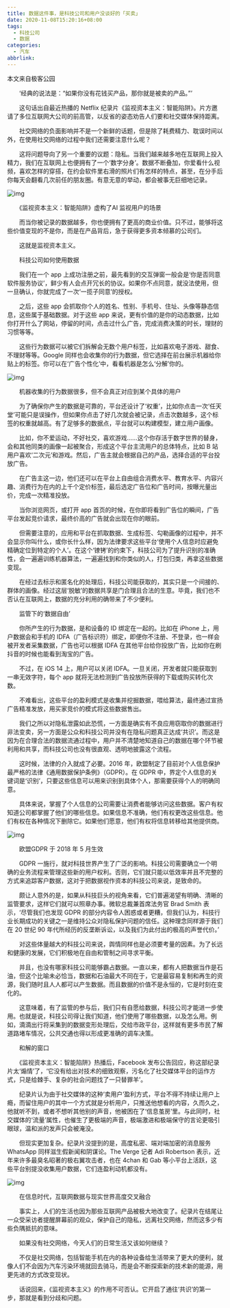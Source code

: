 ```yaml
---
title: 数据这件事，是科技公司和用户没谈好的「买卖」
date: 2020-11-08T15:20:16+08:00
tags:
  - 科技公司
  - 数据
categories:
  - 汽车
abbrlink:
---
```


本文来自极客公园

　　‘经典的说法是：“如果你没有花钱买产品，那你就是被卖的产品。”’

　　这句话出自最近热播的 Netflix 纪录片《监视资本主义：智能陷阱》。片方邀请了多位互联网大公司的前高管，以反省的姿态劝告人们要和社交媒体保持距离。

　　社交网络的负面影响并不是一个新鲜的话题，但是除了耗费精力、耽误时间以外，在使用社交网络的过程中我们还需要注意什么呢？

　　这将问题导向了另一个重要的议题：隐私。当我们越来越多地在互联网上投入精力，我们在互联网上也便拥有了一个‘数字分身’。数据不断叠加，你爱看什么视频，喜欢怎样的穿搭，在约会软件里右滑的照片们有怎样的特点，甚至，在分手后你每天会翻看几次前任的朋友圈。有意无意的举动，都会被事无巨细地记录。

![img](https://cdn.jsdelivr.net/gh/yakeing/Documentation@main/Hexo/images/0308-kcaeqzx9489449.jpg)

　　《监视资本主义：智能陷阱》虚构了AI 监视用户的场景

　　而当你被记录的数据越多，你也便拥有了更高的商业价值。只不过，能够将这些价值变现的不是你，而是在产品背后，急于获得更多资本倾慕的公司们。

　　这就是监视资本主义。

　　科技公司如何使用数据

　　我们在一个 app 上成功注册之前，最先看到的交互弹窗一般会是‘你是否同意软件服务协议’，鲜少有人会点开冗长的协议。如果你不点同意，就没法使用，但一旦确认，你就完成了一次‘一揽子同意’的授权。

　　之后，这些 app 会抓取你个人的姓名、性别、手机号、住址、头像等静态信息，这些属于基础数据。对于这些 app 来说，更有价值的是你的动态数据，比如你打开什么了网站，停留的时间，点击过什么广告，完成消费决策的时长，理财的习惯等等。

　　这些行为数据可以被它们拆解会无数个用户标签，比如喜欢电子游戏、甜食、不理财等等。Google 同样也会收集你的行为数据，但它选择在前台展示机器给你贴上的标签。你可以在‘广告个性化’中，看看机器是怎么‘分解’你的。

![img](https://cdn.jsdelivr.net/gh/yakeing/Documentation@main/Hexo/images/1e88-kcaeqzx9489618.png)

　　机器收集的行为数据很多，但不会真正对应到某个具体的用户

　　为了确保你产生的数据是可靠的，平台还设计了‘权重’，比如你点击一次‘任天堂’可能只是误操作，但如果你点击了好几次就会被记录，点击次数越多，这个标签的权重就越高。有了足够多的数据点，平台就可以构建模型，建立用户画像。

　　比如，你不爱运动，不好社交，喜欢游戏……这个你存活于数字世界的替身，会和其他同类的画像一起被聚合，形成这个平台主流用户的总体特点，比如 B 站用户喜欢‘二次元’和游戏。然后，广告主就会根据自己的产品，选择合适的平台投放广告。

　　在广告主这一边，他们还可以在平台上自由组合消费水平、教育水平、内容兴趣、消费行为在内的上千个定价标签，最后选定广告位和广告时间，按曝光量出价，完成一次精准投放。

　　当你浏览网页，或打开 app 首页的时候，在你即将看到广告位的瞬间，广告平台发起竞价请求，最终价高的广告就会出现在你的眼前。

　　但需要注意的，应用和平台在抓取数据、生成标签、勾勒画像的过程中，并不会显示你叫什么，或你长什么样，因为法律要求这些平台‘使用个人信息时应避免精确定位到特定的个人’。在这个‘镣铐’的约束下，科技公司为了提升识别的准确性，会一遍遍训练机器算法，一遍遍找到和你类似的人，打包归类，再拿这些数据变现。

　　在经过去标示和匿名化的处理后，科技公司能获取的，其实只是一个间接的、群体的画像。经过这层‘脱敏’的数据共享是门合理且合法的生意。毕竟，我们也不否认在互联网上，数据的充分利用的确带来了不少便利。

　　监管下的‘数据自由’

　　你所产生的行为数据，是和设备的 ID 绑定在一起的。比如在 iPhone 上，用户数据会和手机的 IDFA（广告标识符）绑定，即便你不注册、不登录，也一样会被开发者采集数据，广告也可以根据 IDFA 在其他平台给你投放广告，比如你在刷抖音的时候也能看到淘宝的广告。

　　不过，在 iOS 14 上，用户可以关闭 IDFA。一旦关闭，开发者就只能获取到一串无效字符，每个 app 就将无法检测到广告投放所获得的下载或购买转化次数。

　　不难看出，这些平台的盈利模式是收集并挖掘数据，喂给算法，最终通过宣扬广告精准发放，用买家竞价的模式将这些数据售出。

　　我们之所以对隐私泄露如此恐慌，一方面是确实有不良应用窃取你的数据进行非法变卖，另一方面是公众和科技公司并没有在隐私问题真正达成‘共识’。而这是因为在合理合法的数据流通过程中，用户并不清楚地知道自己的数据在哪个环节被利用和共享，而科技公司也没有很直观、透明地披露这个流程。

　　这时候，法律的介入就成了必要。2016 年，欧盟制定了目前对个人信息保护最严格的法律《通用数据保护条例》（GDPR）。在 GDPR 中，界定个人信息的关键词是‘识别’，只要这些信息可以用来识别到具体个人，那需要获得个人的明确同意。

　　具体来说，掌握了个人信息的公司需要让消费者能够访问这些数据。客户有权知道公司都掌握了他们的哪些信息。如果信息不准确，他们有权更改这些信息。他们有权在各种情况下删除它。如果他们愿意，他们有权将信息转移给其他提供商。

![img](https://cdn.jsdelivr.net/gh/yakeing/Documentation@main/Hexo/images/2f16-kcaeqzx9489724.jpg)

　　欧盟GDPR 于 2018 年 5 月生效

　　GDPR 一施行，就对科技世界产生了广泛的影响。科技公司需要确立一个明确的业务流程来管理这些新的用户权利。否则，它们就只能以低效率并且不完整的方式来追踪客户数据，这对于把数据视作资本的科技公司来说，是致命的。

　　颇让人意外的是，如果从科技巨头的视角来看，它们普遍渴望有明确、清晰的监管要求，这样它们就可以照章办事。微软总裁兼首席法务官 Brad Smith 表示，‘尽管我们也发现 GDPR 的部分内容令人困惑或者更糟，但我们认为，科技行业长期成功的关键之一是维持公众对隐私保护问题的信任。这种理念同样源于我们在 20 世纪 90 年代所经历的反垄断诉讼，以及我们为此付出的极高的声誉代价。’

　　对这些体量越大的科技公司来说，舆情同样也是必须要考量的因素。为了长远和健康的发展，它们积极地在自由和管制之间寻求平衡。

　　并且，也没有哪家科技公司能够霸占数据。一直以来，都有人把数据当作是石油，但这个比喻未必恰当，数据和石油最大不同在于，它是最容易复制和再生的资源，我们随时且人人都可以产生数据。而且数据的价值不是永恒的，它是时刻在变化的。

　　这意味着，有了监管的参与后，我们只有自愿给数据，科技公司才能进一步使用。也就是说，科技公司得让我们知道，他们使用了哪些数据，以及怎么用。例如，滴滴出行将采集到的数据变形处理后，交给市政平台，这样就有更多市民了解道路堵车情况，公共交通也得以形成更准确的调车决策。

　　和解的窗口

　　《监视资本主义：智能陷阱》热播后，Facebook 发布公告回应，称这部纪录片太‘煽情’了，‘它没有给出对技术的细致观察，污名化了社交媒体平台的运作方式，只是给棘手、复杂的社会问题找了一只替罪羊’。

　　纪录片认为由于社交媒体的这种‘卖用户’盈利方式，平台不得不持续让用户上瘾，而留住用户的其中一个方式就是分析用户，只推送他想看的内容，久而久之，他就听不到，或者不想听其他别的声音，他被困在了‘信息茧房’里。与此同时，社交媒体的‘流量’属性，也催生了更极端的声音，极端激进和极端保守的言论更吸引眼球，温和派的发声只会被淹没。

　　但现实更加复杂。纪录片没提到的是，高度私密、端对端加密的消息服务 WhatsApp 同样滋生假新闻和阴谋论。The Verge 记者 Adi Robertson 表示，近年来许多最臭名昭著的极右翼攻击者，也在 4chan 和 Gab 等小平台上活跃，这些平台别提没收集用户数据，它们连盈利动机都没有。

![img](https://cdn.jsdelivr.net/gh/yakeing/Documentation@main/Hexo/images/2148-kcaeqzx9489920.jpg)

　　在信息时代，互联网数据与现实世界高度交叉融合

　　事实上，人们的生活也因为那些互联网产品被极大地改变了。纪录片在结尾让一众受采访者提醒屏幕前的观众，保护自己的隐私，远离社交网络，然而这多少有些负隅抵抗的意味。

　　如果没有社交网络，今天人们的日常生活又该如何继续？

　　不仅是社交网络，包括智能手机在内的各种设备给生活带来了更大的便利，就像人们不会因为汽车污染环境就回去骑马，而是会不断探索新的技术新的能源，用更先进的方式改变现状。

　　话说回来，《监视资本主义》的作用不可否认。它开启了通往‘共识’的第一步，那就是看到分歧和问题。